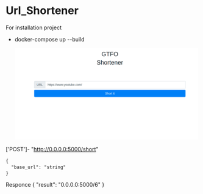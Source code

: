 # Url_Shortener

For installation project
- docker-compose up --build
  
  
  
  
  ![plot](main.png)


['POST']- "http://0.0.0.0:5000/short"


```
{
  "base_url": "string"
}

````
Responce 
{
  "result": "0.0.0.0:5000/6"
}
